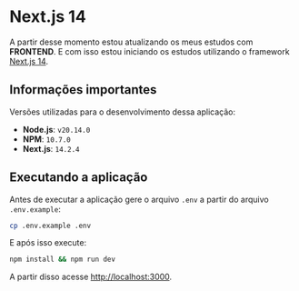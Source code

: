 # Next.js 14

A partir desse momento estou atualizando os meus estudos com **FRONTEND**. E com isso estou iniciando os estudos utilizando o framework [Next.js 14](https://nextjs.org/).

## Informações importantes

Versões utilizadas para o desenvolvimento dessa aplicação: 

- **Node.js**: `v20.14.0`
- **NPM**: `10.7.0`
- **Next.js**: `14.2.4`

## Executando a aplicação

Antes de executar a aplicação gere o arquivo `.env` a partir do arquivo `.env.example`: 

```sh
cp .env.example .env
```

E após isso execute:

```sh
npm install && npm run dev
```

A partir disso acesse [http://localhost:3000](http://localhost:3000).